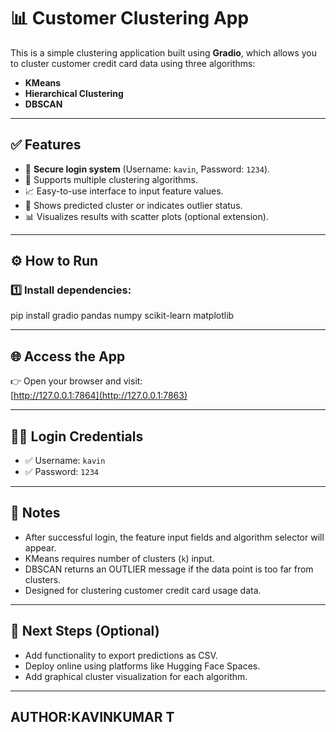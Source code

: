 # 📊 Customer Clustering App

This is a simple clustering application built using **Gradio**, which allows you to cluster customer credit card data using three algorithms:
- **KMeans**
- **Hierarchical Clustering**
- **DBSCAN**

---

## ✅ Features

- 🔐 **Secure login system** (Username: `kavin`, Password: `1234`).
- 🚀 Supports multiple clustering algorithms.
- 📈 Easy-to-use interface to input feature values.
- 🎯 Shows predicted cluster or indicates outlier status.
- 📊 Visualizes results with scatter plots (optional extension).

---

## ⚙️ How to Run

### 1️⃣ Install dependencies:

pip install gradio pandas numpy scikit-learn matplotlib

---
## 🌐 Access the App

👉 Open your browser and visit:  
[http://127.0.0.1:7864](http://127.0.0.1:7863)

---

## 🧑‍💻 Login Credentials

- ✅ Username: `kavin`
- ✅ Password: `1234`

---

## 📝 Notes

- After successful login, the feature input fields and algorithm selector will appear.
- KMeans requires number of clusters (`k`) input.
- DBSCAN returns an OUTLIER message if the data point is too far from clusters.
- Designed for clustering customer credit card usage data.

---

## 🚀 Next Steps (Optional)

- Add functionality to export predictions as CSV.
- Deploy online using platforms like Hugging Face Spaces.
- Add graphical cluster visualization for each algorithm.

---

## AUTHOR:KAVINKUMAR T
